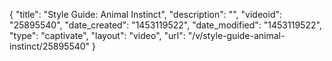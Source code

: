 {
    "title": "Style Guide: Animal Instinct",
    "description": "",
    "videoid": "25895540",
    "date_created": "1453119522",
    "date_modified": "1453119522",
    "type": "captivate",
    "layout": "video",
    "url": "\/v\/style-guide-animal-instinct\/25895540"
}